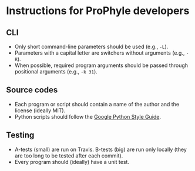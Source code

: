 # Instructions for ProPhyle developers

## CLI

* Only short command-line parameters should be used (e.g., `-L`).
* Parameters with a capital letter are switchers without arguments (e.g., `-R`).
* When possible, required program arguments should be passed through positional arguments (e.g., `-k 31`).


## Source codes

* Each program or script should contain a name of the author and the license (ideally MIT).
* Python scripts should follow the [Google Python Style Guide](https://google.github.io/styleguide/pyguide.html).

## Testing

* A-tests (small) are run on Travis. B-tests (big) are run only locally (they are too long to be tested after each commit).
* Every program should (ideally) have a unit test.
